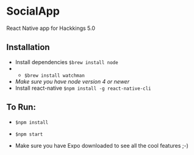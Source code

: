 # SocialApp 
React Native app for Hackkings 5.0

## Installation

* Install dependencies `$brew install node`
 * * `$brew install watchman`
  * *Make sure you have node version 4 or newer*
* Install react-native `$npm install -g react-native-cli`


## To Run:

* `$npm install`

* `$npm start`

* Make sure you have Expo downloaded to see all the cool features ;-)
